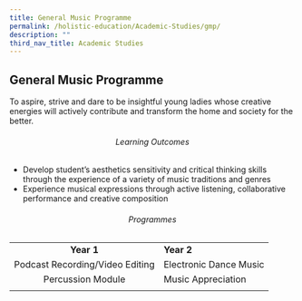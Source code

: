```yaml
---
title: General Music Programme
permalink: /holistic-education/Academic-Studies/gmp/
description: ""
third_nav_title: Academic Studies
---
```

## General Music Programme

To aspire, strive and dare to be insightful young ladies whose creative energies will actively contribute and transform the home and society for the better.

###### <center>Learning Outcomes</center>

*   Develop student’s aesthetics sensitivity and critical thinking skills through the experience of a variety of music traditions and genres
*   Experience musical expressions through active listening, collaborative performance and creative composition

###### <center>Programmes</center>

|   |   |
|:-:|---|
| **Year 1**  | **Year 2**  |
| Podcast Recording/Video Editing  | Electronic Dance Music  |
| Percussion Module  | Music Appreciation  |
|   |   |

